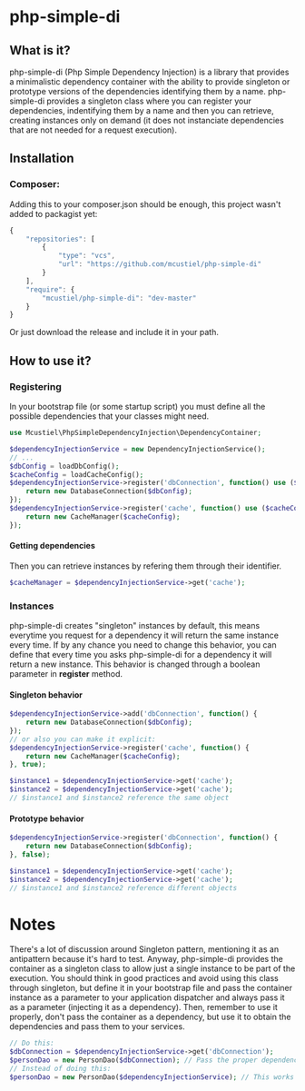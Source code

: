 php-simple-di
=============

What is it?
-----------

php-simple-di (Php Simple Dependency Injection) is a library that provides a minimalistic dependency container with the ability to provide singleton or prototype versions of the dependencies identifying them by a name.
php-simple-di provides a singleton class where you can register your dependencies, indentifying them by a name and then you can retrieve, creating instances only on demand (it does not instanciate dependencies that are not needed for a request execution).

Installation
------------

### Composer:

Adding this to your composer.json should be enough, this project wasn't added to packagist yet:
```javascript  
{
    "repositories": [
        {
            "type": "vcs",
            "url": "https://github.com/mcustiel/php-simple-di"
        }
    ],
    "require": {
        "mcustiel/php-simple-di": "dev-master"
    }
}
```

Or just download the release and include it in your path.

How to use it?
--------------

### Registering
In your bootstrap file (or some startup script) you must define all the possible dependencies that your classes might need.

```php
use Mcustiel\PhpSimpleDependencyInjection\DependencyContainer;

$dependencyInjectionService = new DependencyInjectionService();
// ...
$dbConfig = loadDbConfig();
$cacheConfig = loadCacheConfig();
$dependencyInjectionService->register('dbConnection', function() use ($dbConfig) {
    return new DatabaseConnection($dbConfig);
});
$dependencyInjectionService->register('cache', function() use ($cacheConfig) {
    return new CacheManager($cacheConfig);
});
```

#### Getting dependencies 
Then you can retrieve instances by refering them through their identifier.

```php
$cacheManager = $dependencyInjectionService->get('cache');
```

### Instances
php-simple-di creates "singleton" instances by default, this means everytime you request for a dependency it will return the same instance every time. If by any chance you need to change this behavior, you can define that every time you asks php-simple-di for a dependency it will return a new instance. This behavior is changed through a boolean parameter in **register** method.

#### Singleton behavior

```php
$dependencyInjectionService->add('dbConnection', function() {
    return new DatabaseConnection($dbConfig);
});
// or also you can make it explicit:
$dependencyInjectionService->register('cache', function() {
    return new CacheManager($cacheConfig);
}, true);

$instance1 = $dependencyInjectionService->get('cache');
$instance2 = $dependencyInjectionService->get('cache');
// $instance1 and $instance2 reference the same object
```

#### Prototype behavior

```php
$dependencyInjectionService->register('dbConnection', function() {
    return new DatabaseConnection($dbConfig);
}, false);

$instance1 = $dependencyInjectionService->get('cache');
$instance2 = $dependencyInjectionService->get('cache');
// $instance1 and $instance2 reference different objects
```

Notes
=====

There's a lot of discussion around Singleton pattern, mentioning it as an antipattern because it's hard to test. Anyway, php-simple-di provides the container as a singleton class to allow just a single instance to be part of the execution. You should think in good practices and avoid using this class through singleton, but define it in your bootstrap file and pass the container instance as a parameter to your application dispatcher and always pass it as a parameter (injecting it as a dependency). Then, remember to use it properly, don't pass the container as a dependency, but use it to obtain the dependencies and pass them to your services.

```php
// Do this:
$dbConnection = $dependencyInjectionService->get('dbConnection');
$personDao = new PersonDao($dbConnection); // Pass the proper dependency
// Instead of doing this:
$personDao = new PersonDao($dependencyInjectionService); // This works but is heretic and makes a little kitten cry.
```
